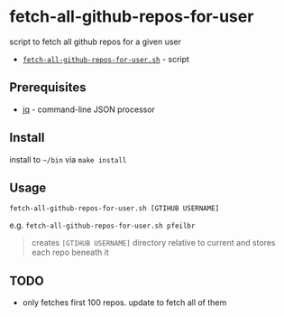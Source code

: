 # fetch-all-github-repos-for-user

script to fetch all github repos for a given user

* [`fetch-all-github-repos-for-user.sh`](fetch-all-github-repos-for-user.sh) - script

## Prerequisites

* [jq](https://stedolan.github.io/jq/) - command-line JSON processor

## Install

install to `~/bin` via `make install`

## Usage

`fetch-all-github-repos-for-user.sh [GTIHUB USERNAME]`

e.g. `fetch-all-github-repos-for-user.sh pfeilbr`

> creates `[GTIHUB USERNAME]` directory relative to current and stores each repo beneath it

## TODO

* only fetches first 100 repos.  update to fetch all of them
